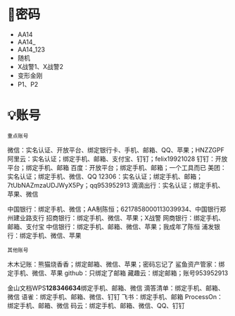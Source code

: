 # 🔑密码

- AA14
- AA14_
- AA14_123
- 随机
- X战警1、X战警2
- 变形金刚
- P1、P2

# 💡账号

`重点账号`

微信：实名认证、开放平台、绑定银行卡、手机、邮箱、QQ、苹果；HNZZGPF
阿里云：实名认证；绑定手机、邮箱、支付宝、钉钉；felix19921028
钉钉：开放平台；绑定手机、邮箱
百度：开放平台；绑定手机、邮箱；一个工具而已
美团：实名认证；绑定手机、微信、QQ
12306：实名认证；绑定手机、邮箱；7tUbNAZmzaUDJWyX5Py；qq953952913
滴滴出行：实名认证；绑定手机、苹果、微信

中国银行：绑定手机、微信；AA制陈恒；6217858000113039934、中国银行郑州建业路支行
招商银行：绑定手机、微信、苹果；X战警
网商银行：绑定手机、邮箱、支付宝
中信银行：绑定手机、邮箱、微信、苹果；我成年了陈恒
浦发银行：绑定手机、微信、苹果

`其他账号`

木木记账：熊猫烧香香；绑定邮箱、微信、苹果；密码忘记了
鲨鱼资产管家：绑定手机、微信、苹果
github：只绑定了邮箱
藏趣云：绑定邮箱；账号953952913

金山文档WPS**128346634**绑定手机、邮箱、微信
滴答清单：绑定手机、邮箱、微信
语雀：绑定手机、邮箱、微信、钉钉
飞书：绑定手机、邮箱
ProcessOn：绑定手机、邮箱、微信
码云：绑定手机、邮箱、微信、QQ、钉钉